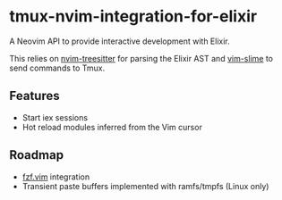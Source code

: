 # tmux-nvim-integration-for-elixir
A Neovim API to provide interactive development with Elixir.  

This relies on [nvim-treesitter](https://github.com/nvim-treesitter/nvim-treesitter) for parsing the Elixir AST and [vim-slime](https://github.com/jpalardy/vim-slime) to send commands to Tmux.

## Features
- Start iex sessions
- Hot reload modules inferred from the Vim cursor

## Roadmap 
- [fzf.vim](https://github.com/junegunn/fzf.vim) integration 
- Transient paste buffers implemented with ramfs/tmpfs (Linux only)
